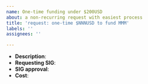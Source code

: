 ```yaml
---
name: One-time funding under $200USD
about: a non-recurring request with easiest process
title: 'request: one-time $NNNUSD to fund MMM'
labels: ''
assignees: ''

---
```


<!--
Please fill out the items and provide supporting evidence for request
-->

- **Description**: 
- **Requesting SIG**:
- **SIG approval**: <!-- link to mailing list or github discussion -->
- **Cost**:
